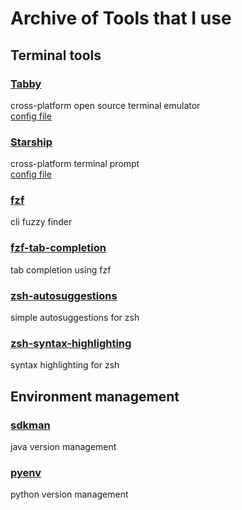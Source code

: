 # Archive of Tools that I use

## Terminal tools

### [Tabby](https://tabby.sh/)
cross-platform open source terminal emulator <br>
[config file](tabby-config.yaml)

### [Starship](https://starship.rs/)
cross-platform terminal prompt <br>
[config file](starship.toml)

### [fzf](https://github.com/junegunn/fzf)
cli fuzzy finder

### [fzf-tab-completion](https://github.com/lincheney/fzf-tab-completion)
tab completion using fzf

### [zsh-autosuggestions](https://github.com/zsh-users/zsh-autosuggestions)
simple autosuggestions for zsh

### [zsh-syntax-highlighting](https://github.com/zsh-users/zsh-syntax-highlighting)
syntax highlighting for zsh

## Environment management 

### [sdkman](https://sdkman.io/)
java version management

### [pyenv](https://github.com/pyenv/pyenv)
python version management